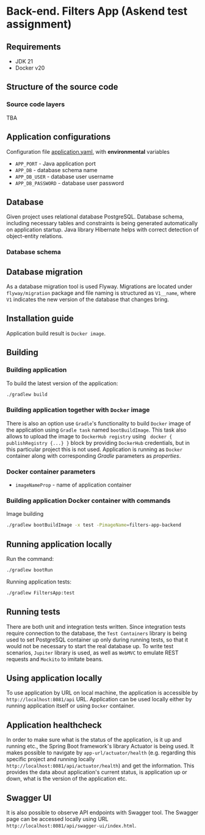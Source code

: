 # Back-end. Filters App (Askend test assignment)

## Requirements

* JDK 21
* Docker v20

## Structure of the source code

### Source code layers

TBA

## Application configurations

Configuration file [application.yaml](src/main/resources/application.yaml),
with **environmental** variables

* `APP_PORT` - Java application port
* `APP_DB` - database schema name
* `APP_DB_USER` - database user username
* `APP_DB_PASSWORD` - database user password

## Database

Given project uses relational database PostgreSQL. Database schema, including necessary tables and constraints is
being generated automatically on application startup. Java library Hibernate helps with correct detection of
object-entity relations.

### Database schema


## Database migration
As a database migration tool is used Flyway. Migrations are located under `flyway/migration` package
and file naming is structured as `V1__name`, where `V1` indicates the new version of the database that changes bring.

## Installation guide

Application build result is `Docker image`.

## Building

### Building application
To build the latest version of the application:
```sh
./gradlew build
```

### Building application together with `Docker` image
There is also an option use `Gradle`'s functionality to build `Docker` image of the application using `Gradle task`
named `bootBuildImage`. This task also allows to upload the image to `DockerHub registry` using ` docker { publishRegistry {...} }`
block by providing `DockerHub` credentials, but in this particular project this is not used.
Application is running as `Docker` container along with corresponding _Gradle_ parameters as _properties_.

### Docker container parameters

* `imageNameProp` - name of application container

### Building application Docker container with commands
Image building

```sh
./gradlew bootBuildImage -x test -PimageName=filters-app-backend
```

## Running application locally

Run the command:
```sh
./gradlew bootRun
```

Running application tests:

```sh
./gradlew FiltersApp:test
```

## Running tests
There are both unit and integration tests written. Since integration tests require connection to the database,
the `Test Containers` library is being used to set PostgreSQL container up only during running tests, so that
it would not be necessary to start the real database up. To write test scenarios, `Jupiter` library is used,
as well as `WebMVC` to emulate REST requests and `Mockito` to imitate beans.

## Using application locally
To use application by URL on local machine, the application is accessible by `http://localhost:8081/api` URL.
Application can be used locally either by running application itself or using `Docker` container.

## Application healthcheck
In order to make sure what is the status of the application, is it up and running etc., the Spring Boot framework's
library Actuator is being used. It makes possible to navigate by `app-url/actuator/health` (e.g. regarding
this specific project and running locally `http://localhost:8081/api/actuator/health`) and get the information.
This provides the data about application's current status, is application up or down, what is the version of the application etc.

## Swagger UI
It is also possible to observe API endpoints with Swagger tool. The Swagger page can be accessed locally
using URL `http://localhost:8081/api/swagger-ui/index.html`.
